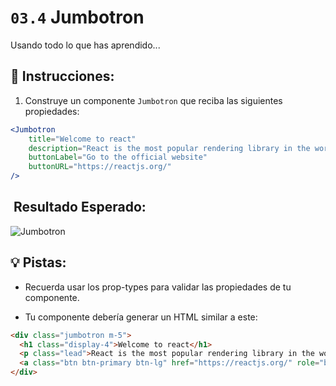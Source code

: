 # `03.4` Jumbotron

Usando todo lo que has aprendido...

## 📝 Instrucciones:

1. Construye un componente `Jumbotron` que reciba las siguientes propiedades:

```jsx
<Jumbotron
    title="Welcome to react"
    description="React is the most popular rendering library in the world"
    buttonLabel="Go to the official website"
    buttonURL="https://reactjs.org/"
/>
```

##  Resultado Esperado:
  
  ![Jumbotron](../../.learn/assets/03.4-1.png?raw=true)

## 💡 Pistas:

+ Recuerda usar los prop-types para validar las propiedades de tu componente.

+ Tu componente debería generar un HTML similar a este:

```html
<div class="jumbotron m-5">
  <h1 class="display-4">Welcome to react</h1>
  <p class="lead">React is the most popular rendering library in the world</p>
  <a class="btn btn-primary btn-lg" href="https://reactjs.org/" role="button">Go to the official website</a>
</div>
```
